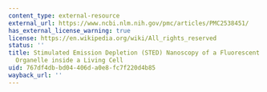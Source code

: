 ```yaml
---
content_type: external-resource
external_url: https://www.ncbi.nlm.nih.gov/pmc/articles/PMC2538451/
has_external_license_warning: true
license: https://en.wikipedia.org/wiki/All_rights_reserved
status: ''
title: Stimulated Emission Depletion (STED) Nanoscopy of a Fluorescent Protein-Labeled
  Organelle inside a Living Cell
uid: 767df4db-bd04-406d-a0e8-fc7f220d4b85
wayback_url: ''
---
```

